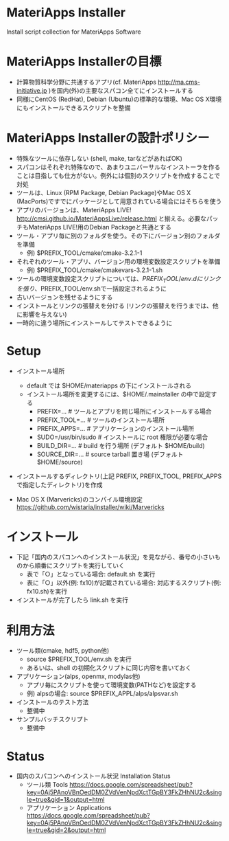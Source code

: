 MateriApps Installer
============================

Install script collection for MateriApps Software

MateriApps Installerの目標
=====================================

* 計算物質科学分野に共通するアプリ(cf. MateriApps http://ma.cms-initiative.jp )を国内(外)の主要なスパコン全てにインストールする
* 同様にCentOS (RedHat), Debian (Ubuntu)の標準的な環境、Mac OS X環境にもインストールできるスクリプトを整備

MateriApps Installerの設計ポリシー
=====================================

* 特殊なツールに依存しない (shell, make, tarなどがあればOK)
* スパコンはそれぞれ特殊なので、あまりユニバーサルなインストーラを作ることは目指しても仕方がない。例外には個別のスクリプトを作成することで対処
* ツールは、Linux (RPM Package, Debian Package)やMac OS X (MacPorts)ですでにパッケージとして用意されている場合にはそちらを使う
* アプリのバージョンは、MateriApps LIVE! http://cmsi.github.io/MateriAppsLive/release.html と揃える。必要なパッチもMateriApps LIVE!用のDebian Packageと共通とする
* ツール・アプリ毎に別のフォルダを使う。その下にバージョン別のフォルダを準備
    * 例) $PREFIX_TOOL/cmake/cmake-3.2.1-1
* それぞれのツール・アプリ、バージョン用の環境変数設定スクリプトを準備
    * 例) $PREFIX_TOOL/cmake/cmakevars-3.2.1-1.sh
* ツールの環境変数設定スクリプトについては、$PREFIX_TOOL/env.dにリンクを張り、$PREFIX_TOOL/env.shで一括設定されるように
* 古いバージョンを残せるようにする
* インストールとリンクの張替えを分ける (リンクの張替えを行うまでは、他に影響を与えない)
* 一時的に違う場所にインストールしてテストできるように

Setup
=========

* インストール場所
  * default では $HOME/materiapps の下にインストールされる
  * インストール場所を変更するには、$HOME/.mainstaller の中で設定する
      * PREFIX=...      # ツールとアプリを同じ場所にインストールする場合
      * PREFIX_TOOL=... # ツールのインストール場所
      * PREFIX_APPS=... # アプリケーションのインストール場所
      * SUDO=/usr/bin/sudo # インストールに root 権限が必要な場合
      * BUILD_DIR=...      # build を行う場所 (デフォルト $HOME/build)
      * SOURCE_DIR=...     # source tarball 置き場 (デフォルト $HOME/source)

* インストールするディレクトリ(上記 PREFIX, PREFIX_TOOL, PREFIX_APPS で指定したディレクトリ)を作成

* Mac OS X (Marvericks)のコンパイル環境設定 https://github.com/wistaria/installer/wiki/Marvericks

インストール
=============

* 下記「国内のスパコンへのインストール状況」を見ながら、番号の小さいものから順番にスクリプトを実行していく
  * 表で「○」となっている場合: default.sh を実行
  * 表に「○」以外(例: fx10)が記載されている場合: 対応するスクリプト(例: fx10.sh)を実行
* インストールが完了したら link.sh を実行

利用方法
=============

* ツール類(cmake, hdf5, python他)
   * source $PREFIX_TOOL/env.sh を実行
   * あるいは、shell の初期化スクリプトに同じ内容を書いておく
* アプリケーション(alps, openmx, modylas他)
   * アプリ毎にスクリプトを使って環境変数(PATHなど)を設定する
   * 例) alpsの場合: source $PREFIX_APPL/alps/alpsvar.sh
* インストールのテスト方法
   * 整備中
* サンプルバッチスクリプト
   * 整備中
   
Status
=========

* 国内のスパコンへのインストール状況 Installation Status
    * ツール類 Tools https://docs.google.com/spreadsheet/pub?key=0Aj5PAnoVBnOedDM0ZVdVenNpdXctTGpBY3FkZHhNU2c&single=true&gid=1&output=html
    * アプリケーション Applications https://docs.google.com/spreadsheet/pub?key=0Aj5PAnoVBnOedDM0ZVdVenNpdXctTGpBY3FkZHhNU2c&single=true&gid=2&output=html
